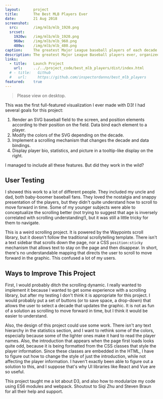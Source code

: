 ```yaml
---
layout:      project
title:       The Best MLB Players Ever
date:        21 Aug 2018
screenshot:
  src:       /img/mlb/mlb_1920.png
  srcset:
    1920w:   /img/mlb/mlb_1920.png
    960w:    /img/mlb/mlb_960.png
    480w:    /img/mlb/mlb_480.png
caption:     The greatest Major League baseball players of each decade.
description: The greatest Major League Baseball players ever, organized by decade.
links:
  - title:   Launch Project
    url:     ../../project_code/best_mlb_players/dist/index.html
  # - title:   Github
  #   url:     https://github.com/inspectordanno/best_mlb_players
featured:    true
---
```

>Please view on desktop.

This was the first full-featured visualization I ever made with D3! I had several goals for this project:
1. Render an SVG baseball field to the screen, and position elements according to their position on the field. Data bind each element to a player.
2. Modify the colors of the SVG depending on the decade.
3. Implement a scrolling mechanism that changes the decade and data bindings.
4. Display player bio, statistics, and picture in a tooltip-like display on the right.

I managed to include all these features. But did they work in the wild?

## User Testing
I showed this work to a lot of different people. They included my uncle and dad, both baby-boomer baseball fans. They loved the nostalgia and snappy presentation of the players, but they didn't quite understand how to scroll to move forward in time. Some of my younger subjects were able to conceptualize the scrolling better (not trying to suggest that age is inversely correlated with scrolling understanding!), but it was still a little tricky for them to navigate.

This is a weird scrolling project. It is powered by the Waypoints scroll library, but it doesn't follow the traditional scrollytelling template. There isn't a text sidebar that scrolls down the page, nor a CSS ```position:sticky``` mechanism that allows text to stay on the page and then disappear. In short, there's no understandable mapping that directs the user to scroll to move forward in the graphic. This confused a lot of my users.

## Ways to Improve This Project
First, I would probably ditch the scrolling dynamic. I really wanted to implement it because I wanted to get some experience with a scrolling library, but after my testing I don't think it is appropriate for this project. I would probably put a set of buttons (or to save space, a drop-down) that allows the user to select a decade that updates the graphic. It is not as fun of a solution as scrolling to move forward in time, but I think it would be easier to understand.

Also, the design of this project could use some work. There isn't any text hierarchy in the statistics section, and I want to rethink some of the colors, especially because some of the lighter ones make it hard to read the player names. Also, the introduction that appears when the page first loads looks quite odd, because it is being formatted from the CSS classes that style the player information. Since these classes are embedded in the HTML, I have to figure out how to change the style of just the introduction, while not affecting the player information. I haven't exactly been able to figure out a solution to this, and I suppose that's why UI libraries like React and Vue are so useful.

This project taught me a lot about D3, and also how to modularize my code using ES6 modules and webpack. Shoutout to Siqi Zhu and Steven Braun for all their help and support.


